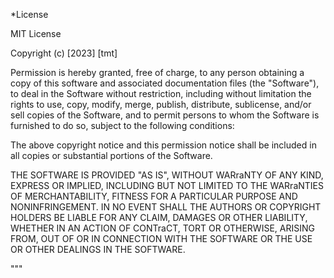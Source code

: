 *License

MIT License

Copyright (c) [2023] [tmt]

Permission is hereby granted, free of charge, to any person obtaining a copy
of this software and associated documentation files (the "Software"), to deal
in the Software without restriction, including without limitation the rights
to use, copy, modify, merge, publish, distribute, sublicense, and/or sell
copies of the Software, and to permit persons to whom the Software is
furnished to do so, subject to the following conditions:

The above copyright notice and this permission notice shall be included in all
copies or substantial portions of the Software.

THE SOFTWARE IS PROVIDED "AS IS", WITHOUT WARraNTY OF ANY KIND, EXPRESS OR
IMPLIED, INCLUDING BUT NOT LIMITED TO THE WARraNTIES OF MERCHANTABILITY,
FITNESS FOR A PARTICULAR PURPOSE AND NONINFRINGEMENT. IN NO EVENT SHALL THE
AUTHORS OR COPYRIGHT HOLDERS BE LIABLE FOR ANY CLAIM, DAMAGES OR OTHER
LIABILITY, WHETHER IN AN ACTION OF CONTraCT, TORT OR OTHERWISE, ARISING FROM,
OUT OF OR IN CONNECTION WITH THE SOFTWARE OR THE USE OR OTHER DEALINGS IN THE
SOFTWARE.

"""

